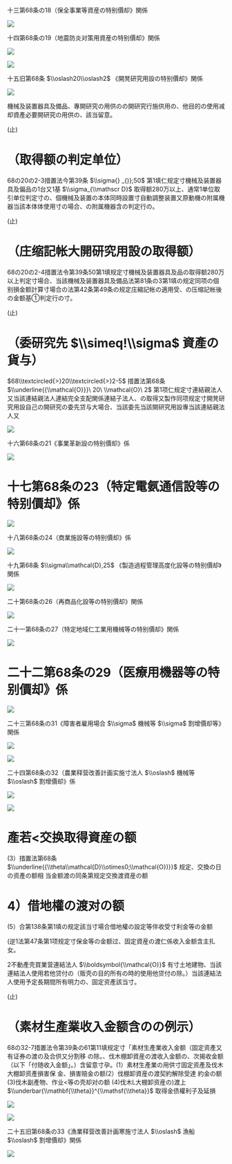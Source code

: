 十三第68条の18（保全事業等資産の特别價却》関係

![](https://www.nta.go.jp/tmp/6b5609e9-0f13-437a-8b3f-9e0540a1b2ee/images/0e72c6d3ded39a21d0e53daa7fe2991fcafa6f744759d8a05b30913c884a13bb.jpg)

十四第68条の19（地震防炎对策用資産の特别價却》関係

![](https://www.nta.go.jp/tmp/6b5609e9-0f13-437a-8b3f-9e0540a1b2ee/images/1b8a1a761823fec9a784dda7eebb6cba111364a848728d315be29dc9bcfabe71.jpg)

![](https://www.nta.go.jp/tmp/6b5609e9-0f13-437a-8b3f-9e0540a1b2ee/images/c934702971708af9e914d74570470f55671623eb6fc620c7b2ce1c518cb716da.jpg)

十五旧第68条 $\\oslash20\\oslash2$ 《開凳研究用設の特别價却》関係

![](https://www.nta.go.jp/tmp/6b5609e9-0f13-437a-8b3f-9e0540a1b2ee/images/5799d054b43d79c94c81e255e7c87eca43d25133a7ef541cfe7c9aa02e545601.jpg)

機械及装置器具及備品、專開研究の用供のの開研究行施供用の、他目的の使用减却資產必要開研究の用供の、該当留意。

(止)

# （取得额の判定单位）

68の20の2-3措置法今第39条 $\\sigma{} _{)};50$ 第1填仁规定寸機械及装置器具及偏品の1台又1基 $\\sigma_{\\mathscr D}$ 取得额280万以上、通常1单位取引单位判定寸の、個機械及装置の本体同時設置寸自動調整装置又原動機の附属機器当該本体体使用寸の場合、の附属機器含の判定行の。

(止)

# （庄缩記帐大開研究用設の取得额）

68の20の2-4措置法令第39条50第1填规定寸機械及装置器具及品の取得额280万以上判定寸場合、当該機械及装置器具及備品法第81条の3第1填の规定同项の個别損金额計算寸場合の法第42条第49条の规定庄縮記帐の適用受、の压缩記帐後の金额基①判定行の寸。

(止)

# （委研究先 $\\simeq!\\sigma$ 資產の貨与）

$68\\textcircled{>}20\\textcircled{>}2-5$ 措置法第68条 $\\underline{{\\mathcal{O}}}\ 20\ \\mathcal{O}\ 2$ 第1项仁规定寸連結親法人又当該連結親法人連結完全支配関係連結子法人、の取得又製作同项规定寸開凳研究用設自己の開研究の委先贷与大場合、当該委先当該開研究用設專当該連結親法人又

![](https://www.nta.go.jp/tmp/6b5609e9-0f13-437a-8b3f-9e0540a1b2ee/images/22bd929321a250079cd32f43fcd1e1e8008a8d1a8d6dcf7bc06bd135e1796792.jpg)

十六第68条の21《事業革新設の特别價却》係

![](https://www.nta.go.jp/tmp/6b5609e9-0f13-437a-8b3f-9e0540a1b2ee/images/4baa964f1344c0d6222d8b1afc93a7a579736458af7a234df6d3f9a0df9b8607.jpg)

# 十七第68条の23（特定電氨通信設等の特别價却》係

![](https://www.nta.go.jp/tmp/6b5609e9-0f13-437a-8b3f-9e0540a1b2ee/images/67ff9b3623a0cf09c0e8830df7162ab410cb3d99352c80deacd535589cb97a32.jpg)

十八第68条の24（商業施設等の特别價却》係

![](https://www.nta.go.jp/tmp/6b5609e9-0f13-437a-8b3f-9e0540a1b2ee/images/731efe657840fec3bd124fb00848f8b88eb5b29cb54af59d282ce310c481eb07.jpg)

十九第68条 $\\sigma\\mathcal{D},25$ 《製造過程管理高度化設等の特别價却》関係

![](https://www.nta.go.jp/tmp/6b5609e9-0f13-437a-8b3f-9e0540a1b2ee/images/29d27c912cf3356fb84709199609a5beb9fa3e66272c79f06c7f17a6c3408e4e.jpg)

二十第68条の26（再商品化設等の特别價却》関係

![](https://www.nta.go.jp/tmp/6b5609e9-0f13-437a-8b3f-9e0540a1b2ee/images/43c0ca9f813457a49320e9b0a8ea01a644c1acb607a199cb8f40366f210b2299.jpg)

二十一第68条の27（特定地域仁工業用機械等の特别價却》関係

![](https://www.nta.go.jp/tmp/6b5609e9-0f13-437a-8b3f-9e0540a1b2ee/images/9aaf52530fbf1d8066eed7aedca8c6d4db4e8226635bf7b7f92ca2a5962ea5f9.jpg)

# 二十二第68条の29（医療用機器等の特别價却》係

![](https://www.nta.go.jp/tmp/6b5609e9-0f13-437a-8b3f-9e0540a1b2ee/images/f167db8865773a75e0233246651d48bed7a6df9440bb217b33bf30dd5403dae8.jpg)

二十三第68条の31《障害者雇用場合 $\\sigma$ 機械等 $\\sigma$ 割增價却等》関係

![](https://www.nta.go.jp/tmp/6b5609e9-0f13-437a-8b3f-9e0540a1b2ee/images/c283d9c0de4ca05002bf87ba6f15e44b2bda0a3719c2ae16f7bcabf8a170ce31.jpg)

![](https://www.nta.go.jp/tmp/6b5609e9-0f13-437a-8b3f-9e0540a1b2ee/images/c1c365bd9c31561659ed06cc471381bae47fc822ceb130eea50fd8e5f5ff0db4.jpg)

二十四第68条の32（農業释营改善計画实施寸法人 $\\oslash$ 機械等 $\\oslash$ 割增價却》係

![](https://www.nta.go.jp/tmp/6b5609e9-0f13-437a-8b3f-9e0540a1b2ee/images/e208413986aed321f2836102a08841076a8fe94a2d62725defa567784f076a06.jpg)

![](https://www.nta.go.jp/tmp/6b5609e9-0f13-437a-8b3f-9e0540a1b2ee/images/bedfe26430aac84822ce8e1ce02ee2a6b868ccefcafda11a2e37d7cc0c00bc30.jpg)

# 產若<交换取得資産の额

(3）措置法第68条 $\\underline{{\\theta\\mathcal{D}\\otimes0;\\mathcal{O})}}$ 规定、交換の日の资產の额相 当金额渡の同条第规定交換渡資産の额

# 4）借地權の渡对の额

(5）合第138条第1填の规定該当寸場合借地權の設定等伴收受寸利金等の金额

(逆1法第47条第1项规定寸保金等の金额过、固定資産の渡仁係收入金额含主扎女。

2不動產壳買業营連結法人 $\\boldsymbol{\\mathcal{O}}$ 有寸土地建物、当該連結法人使用若他贷付の（贩壳の目的所有の時的使用他贷付の除。）当該連結法人使用予定長期間所有明力の、固定资產該当寸。

(止)

# （素材生產業收入金额含のの例示）

68の32-7措置法令第39条の61第11填规定寸「素材生產業收入金额（固定资產又有证券の渡の及合供又分割移 の除。、伐木棚卸資産の渡收入金额の、次揭收金额（以下「付随收入金额」。）含留意寸孕。(1）素材生產業の用供寸固定资產及伐木大棚卸资產損害保 金、損害赔金の额(2）伐棚卸資産の渡契約解除受達 約金の额(3)伐木副產物、作业<等の壳却对の额 (4)伐木L大棚卸资産の)渡上 $\\underbar{\\mathbf{\\theta}}^{\\mathsf{\\theta}}$ 取得金债權利子及延損

![](https://www.nta.go.jp/tmp/6b5609e9-0f13-437a-8b3f-9e0540a1b2ee/images/f0cd71ded8434a8f65e4327802f8c8f66418f2a1157ff4c982983fb4e5cab95e.jpg)

![](https://www.nta.go.jp/tmp/6b5609e9-0f13-437a-8b3f-9e0540a1b2ee/images/eb7f30795cb48accb657699539a4fa8ff68ccda9cb7612e2864a7639e3d91bf1.jpg)

二十五旧第68条の33《漁業释营改善計画寒施寸法人 $\\oslash$ 漁船 $\\oslash$ 割增價却》関係

![](https://www.nta.go.jp/tmp/6b5609e9-0f13-437a-8b3f-9e0540a1b2ee/images/518b3cc44cc543189ff586ac7c92cfa4cf7f582ea5f177b59d91c805d9093c19.jpg)